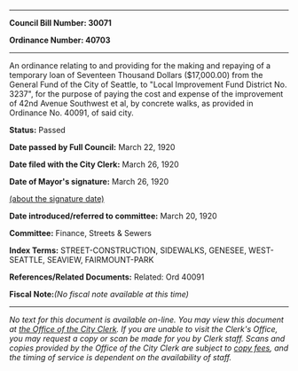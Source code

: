 

********

**Council Bill Number: 30071**
   
**Ordinance Number: 40703**
********

 An ordinance relating to and providing for the making and repaying of a temporary loan of Seventeen Thousand Dollars ($17,000.00) from the General Fund of the City of Seattle, to "Local Improvement Fund District No. 3237", for the purpose of paying the cost and expense of the improvement of 42nd Avenue Southwest et al, by concrete walks, as provided in Ordinance No. 40091, of said city.

**Status:** Passed
   
**Date passed by Full Council:** March 22, 1920
   
**Date filed with the City Clerk:** March 26, 1920
   
**Date of Mayor's signature:** March 26, 1920
   
[(about the signature date)](/~public/approvaldate.htm)
   
   
   
**Date introduced/referred to committee:** March 20, 1920
   
**Committee:** Finance, Streets & Sewers
   
   
**Index Terms:** STREET-CONSTRUCTION, SIDEWALKS, GENESEE, WEST-SEATTLE, SEAVIEW, FAIRMOUNT-PARK

**References/Related Documents:** Related: Ord 40091

**Fiscal Note:**_(No fiscal note available at this time)_
********

_No text for this document is available on-line. You may view this document at [the Office of the City Clerk](http://www.seattle.gov/leg/clerk/contactUs.htm). If you are unable to visit the Clerk's Office, you may request a copy or scan be made for you by Clerk staff. Scans and copies provided by the Office of the City Clerk are subject to [copy fees](http://clerk.seattle.gov/~public/clerkfees.htm), and the timing of service is dependent on the availability of staff._

